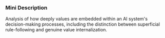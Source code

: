 ### Mini Description

Analysis of how deeply values are embedded within an AI system's decision-making processes, including the distinction between superficial rule-following and genuine value internalization.
